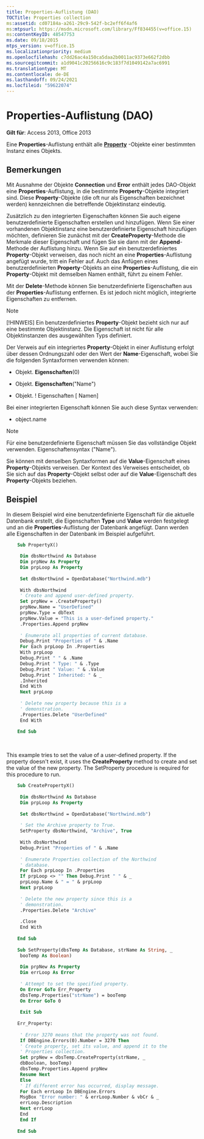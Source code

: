 ```yaml
---
title: Properties-Auflistung (DAO)
TOCTitle: Properties collection
ms:assetid: cd07184a-a261-29c9-542f-bc2eff6f4af6
ms:mtpsurl: https://msdn.microsoft.com/library/Ff834455(v=office.15)
ms:contentKeyID: 48547753
ms.date: 09/18/2015
mtps_version: v=office.15
ms.localizationpriority: medium
ms.openlocfilehash: c7dd26ac4a150ca5daa2b0011ac9373e662f2dbb
ms.sourcegitcommit: a1d9041c20256616c9c183f7d1049142a7ac6991
ms.translationtype: MT
ms.contentlocale: de-DE
ms.lasthandoff: 09/24/2021
ms.locfileid: "59622074"
---
```

# <a name="properties-collection-dao"></a>Properties-Auflistung (DAO)

**Gilt für**: Access 2013, Office 2013

Eine **Properties**-Auflistung enthält alle **[Property](property-object-dao.md)** -Objekte einer bestimmten Instanz eines Objekts.

## <a name="remarks"></a>Bemerkungen

Mit Ausnahme der Objekte **Connection** und **Error** enthält jedes DAO-Objekt eine **Properties**-Auflistung, in die bestimmte **Property**-Objekte integriert sind. Diese **Property**-Objekte (die oft nur als Eigenschaften bezeichnet werden) kennzeichnen die betreffende Objektinstanz eindeutig.

Zusätzlich zu den integrierten Eigenschaften können Sie auch eigene benutzerdefinierte Eigenschaften erstellen und hinzufügen. Wenn Sie einer vorhandenen Objektinstanz eine benutzerdefinierte Eigenschaft hinzufügen möchten, definieren Sie zunächst mit der **CreateProperty**-Methode die Merkmale dieser Eigenschaft und fügen Sie sie dann mit der **Append**-Methode der Auflistung hinzu. Wenn Sie auf ein benutzerdefiniertes **Property**-Objekt verweisen, das noch nicht an eine **Properties**-Auflistung angefügt wurde, tritt ein Fehler auf. Auch das Anfügen eines benutzerdefinierten **Property**-Objekts an eine **Properties**-Auflistung, die ein **Property**-Objekt mit demselben Namen enthält, führt zu einem Fehler.

Mit der **Delete**-Methode können Sie benutzerdefinierte Eigenschaften aus der **Properties**-Auflistung entfernen. Es ist jedoch nicht möglich, integrierte Eigenschaften zu entfernen.

> [!NOTE]
> [!HINWEIS] Ein benutzerdefiniertes **Property**-Objekt bezieht sich nur auf eine bestimmte Objektinstanz. Die Eigenschaft ist nicht für alle Objektinstanzen des ausgewählten Typs definiert.

Der Verweis auf ein integriertes **Property**-Objekt in einer Auflistung erfolgt über dessen Ordnungszahl oder den Wert der **Name**-Eigenschaft, wobei Sie die folgenden Syntaxformen verwenden können:

- Objekt. **Eigenschaften**(0)

- Objekt. **Eigenschaften**("Name")

- Objekt.  \! Eigenschaften \[ Namen\]

Bei einer integrierten Eigenschaft können Sie auch diese Syntax verwenden:

- object.name

> [!NOTE]
> Für eine benutzerdefinierte Eigenschaft müssen Sie das vollständige Objekt verwenden. Eigenschaftensyntax ("Name").

Sie können mit denselben Syntaxformen auf die **Value**-Eigenschaft eines **Property**-Objekts verweisen. Der Kontext des Verweises entscheidet, ob Sie sich auf das **Property**-Objekt selbst oder auf die **Value**-Eigenschaft des **Property**-Objekts beziehen.

## <a name="example"></a>Beispiel

In diesem Beispiel wird eine benutzerdefinierte Eigenschaft für die aktuelle Datenbank erstellt, die Eigenschaften **Type** und **Value** werden festgelegt und an die **Properties**-Auflistung der Datenbank angefügt. Dann werden alle Eigenschaften in der Datenbank im Beispiel aufgeführt.

```vb
    Sub PropertyX() 
     
     Dim dbsNorthwind As Database 
     Dim prpNew As Property 
     Dim prpLoop As Property 
     
     Set dbsNorthwind = OpenDatabase("Northwind.mdb") 
     
     With dbsNorthwind 
     ' Create and append user-defined property. 
     Set prpNew = .CreateProperty() 
     prpNew.Name = "UserDefined" 
     prpNew.Type = dbText 
     prpNew.Value = "This is a user-defined property." 
     .Properties.Append prpNew 
     
     ' Enumerate all properties of current database. 
     Debug.Print "Properties of " & .Name 
     For Each prpLoop In .Properties 
     With prpLoop 
     Debug.Print " " & .Name 
     Debug.Print " Type: " & .Type 
     Debug.Print " Value: " & .Value 
     Debug.Print " Inherited: " & _ 
     .Inherited 
     End With 
     Next prpLoop 
     
     ' Delete new property because this is a 
     ' demonstration. 
     .Properties.Delete "UserDefined" 
     End With 
     
    End Sub 
```

<br/>

This example tries to set the value of a user-defined property. If the property doesn't exist, it uses the **CreateProperty** method to create and set the value of the new property. The SetProperty procedure is required for this procedure to run.

```vb
    Sub CreatePropertyX() 
     
     Dim dbsNorthwind As Database 
     Dim prpLoop As Property 
     
     Set dbsNorthwind = OpenDatabase("Northwind.mdb") 
     
     ' Set the Archive property to True. 
     SetProperty dbsNorthwind, "Archive", True 
     
     With dbsNorthwind 
     Debug.Print "Properties of " & .Name 
     
     ' Enumerate Properties collection of the Northwind 
     ' database. 
     For Each prpLoop In .Properties 
     If prpLoop <> "" Then Debug.Print " " & _ 
     prpLoop.Name & " = " & prpLoop 
     Next prpLoop 
     
     ' Delete the new property since this is a 
     ' demonstration. 
     .Properties.Delete "Archive" 
     
     .Close 
     End With 
     
    End Sub 
     
    Sub SetProperty(dbsTemp As Database, strName As String, _ 
     booTemp As Boolean) 
     
     Dim prpNew As Property 
     Dim errLoop As Error 
     
     ' Attempt to set the specified property. 
     On Error GoTo Err_Property 
     dbsTemp.Properties("strName") = booTemp 
     On Error GoTo 0 
     
     Exit Sub 
     
    Err_Property: 
     
     ' Error 3270 means that the property was not found. 
     If DBEngine.Errors(0).Number = 3270 Then 
     ' Create property, set its value, and append it to the 
     ' Properties collection. 
     Set prpNew = dbsTemp.CreateProperty(strName, _ 
     dbBoolean, booTemp) 
     dbsTemp.Properties.Append prpNew 
     Resume Next 
     Else 
     ' If different error has occurred, display message. 
     For Each errLoop In DBEngine.Errors 
     MsgBox "Error number: " & errLoop.Number & vbCr & _ 
     errLoop.Description 
     Next errLoop 
     End 
     End If 
     
    End Sub
```

